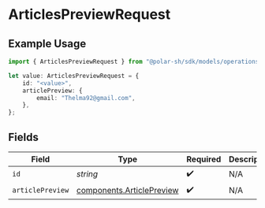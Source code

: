 # ArticlesPreviewRequest

## Example Usage

```typescript
import { ArticlesPreviewRequest } from "@polar-sh/sdk/models/operations";

let value: ArticlesPreviewRequest = {
    id: "<value>",
    articlePreview: {
        email: "Thelma92@gmail.com",
    },
};
```

## Fields

| Field                                                                  | Type                                                                   | Required                                                               | Description                                                            |
| ---------------------------------------------------------------------- | ---------------------------------------------------------------------- | ---------------------------------------------------------------------- | ---------------------------------------------------------------------- |
| `id`                                                                   | *string*                                                               | :heavy_check_mark:                                                     | N/A                                                                    |
| `articlePreview`                                                       | [components.ArticlePreview](../../models/components/articlepreview.md) | :heavy_check_mark:                                                     | N/A                                                                    |